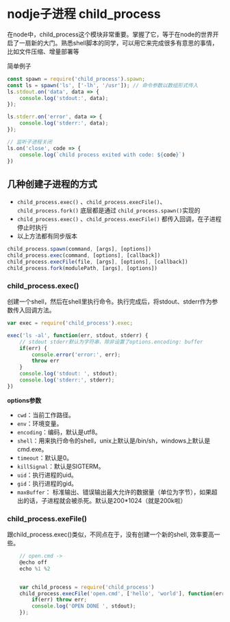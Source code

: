 nodje子进程 child_process
===
在node中，child_process这个模块非常重要。掌握了它，等于在node的世界开启了一扇新的大门。熟悉shell脚本的同学，可以用它来完成很多有意思的事情，比如文件压缩、增量部署等

简单例子
```js
const spawn = require('child_process').spawn;
const ls = spawn('ls', ['-lh', '/usr']); // 命令参数以数组形式传入
ls.stdout.on('data', data => {
    console.log('stdout:', data);
});

ls.stderr.on('error', data => {
    console.log('stderr:', data);
});

// 监听子进程关闭
ls.on('close', code => {
    console.log(`child process exited with code: ${code}`)
})

```

几种创建子进程的方式
---
- `child_process.exec()` 、`child_process.execFile()`、`child_process.fork()` 底层都是通过 `child_process.spawn()`实现的
- `child_process.exec()` 、`child_process.execFile()` 都传入回调，在子进程停止时执行
- 以上方法都有同步版本

```js
child_process.spawn(command, [args], [options])
child_process.exec(command, [options], [callback])
child_process.execFile(file, [args], [options], [callback])
child_process.fork(modulePath, [args], [options])

```
### child_process.exec()
创建一个shell，然后在shell里执行命令。执行完成后，将stdout、stderr作为参数传入回调方法。
```js
var exec = require('child_process').exec;

exec('ls -al', function(err, stdout, stderr) {
    // stdout stderr默认为字符串，除非设置了options.encoding: buffer
    if(err) {
        console.error('error:', err);
        throw err
    }
    console.log('stdout: ', stdout);
    console.log('stderr:', stderr);
})
```

**options参数**
- `cwd`：当前工作路径。
- `env`：环境变量。
- `encoding`：编码，默认是utf8。
- `shell`：用来执行命令的shell，unix上默认是/bin/sh，windows上默认是cmd.exe。
- `timeout`：默认是0。
- `killSignal`：默认是SIGTERM。
- `uid`：执行进程的uid。
- `gid`：执行进程的gid。
- `maxBuffer`： 标准输出、错误输出最大允许的数据量（单位为字节），如果超出的话，子进程就会被杀死。默认是200*1024（就是200k啦）

### child_process.exeFile()
跟child_process.exec()类似，不同点在于，没有创建一个新的shell, 效率要高一些。
```js
    // open.cmd ->
    @echo off
    echo %1 %2


    var child_process = require('child_process')
    child_process.execFile('open.cmd', ['hello', 'world'], function(err, stdout) {
        if(err) throw err;
        console.log('OPEN DONE ', stdout);
    });
```


